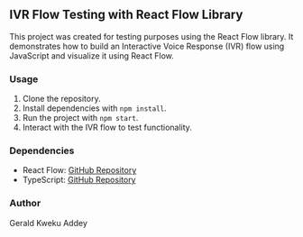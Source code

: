 ## IVR Flow Testing with React Flow Library

This project was created for testing purposes using the React Flow library. It demonstrates how to build an Interactive Voice Response (IVR) flow using JavaScript and visualize it using React Flow.

### Usage
1. Clone the repository.
2. Install dependencies with `npm install`.
3. Run the project with `npm start`.
4. Interact with the IVR flow to test functionality.

### Dependencies
- React Flow: [GitHub Repository](https://github.com/wbkd/react-flow)
- TypeScript: [GitHub Repository](https://github.com/microsoft/TypeScript)

### Author
Gerald Kweku Addey
